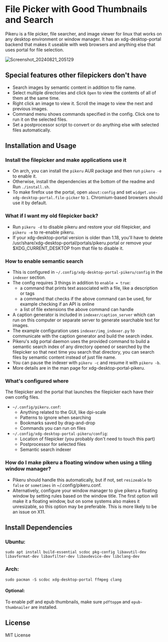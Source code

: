  # File Picker with Good Thumbnails and Search

Pikeru is a file picker, file searcher, and image viewer for linux that works on any desktop environment or window manager. It has an xdg-desktop-portal backend that makes it useable with web browsers and anything else that uses portal for file selection.

![Screenshot_20240821_205129](https://github.com/user-attachments/assets/2c1a8a14-dd88-4454-88f3-e1c7437125b0)


## Special features other filepickers don't have
* Search images by semantic content in addition to file name.
* Select multiple directories and click `Open` to view the contents of all of them at the same time.
* Right click an image to view it. Scroll the image to view the next and previous images.
* Command menu shows commands specified in the config. Click one to run it on the selected files.
* Set a postprocessor script to convert or do anything else with selected files automatically.

## Installation and Usage

### Install the filepicker and make applications use it
* On arch, you can install the `pikeru` AUR package and then run `pikeru -e` to enable it.
* Otherwise, install the dependencies at the bottom of the readme and Run `./install.sh`.
* To make firefox use the portal, open `about:config` and set `widget.use-xdg-desktop-portal.file-picker` to `1`. Chromium-based browsers should use it by default.

### What if I want my old filepicker back?
* Run `pikeru -d` to disable pikeru and restore your old filepicker, and `pikeru -e` to re-enable pikeru.
* If your xdg-desktop-portal version is older than 1.18, you'll have to delete /usr/share/xdg-desktop-portal/portals/pikeru.portal or remove your $XDG_CURRENT_DESKTOP from that file to disable it.

### How to enable semantic search
* This is configured in `~/.config/xdg-desktop-portal-pikeru/config` in the `indexer` section.
* The config requires 3 things in addition to `enable = true`:
    * a command that prints text associated with a file, like a description or tags
    * a command that checks if the above command can be used, for example checking if an API is online
    * a list of file extensions the above command can handle
* A caption generator is included in `indexer/caption_server` which can run on this computer or separate server to generate searchable text for images.
* The example configuration uses `indexer/img_indexer.py` to communicate with the caption generator and build the search index.
* Pikeru's xdg portal daemon uses the provided command to build a semantic search index of any directory opened or searched by the filepicker so that next time you search that directory, you can search files by semantic content instead of just file name.
* You can pause the indexer with `pikeru -c` and resume it with `pikeru -b`.
* More details are in the man page for xdg-desktop-portal-pikeru.

### What's configured where
The filepicker and the portal that launches the filepicker each have their own config files.
* `~/.config/pikeru.conf`:
    * Anything related to the GUI, like dpi-scale
    * Patterns to ignore when searching
    * Bookmarks saved by drag-and-drop
    * Commands you can run on files
* `~/.config/xdg-desktop-portal-pikeru/config`:
    * Location of filepicker (you probably don't need to touch this part)
    * Postprocessor for selected files
    * Semantic search indexer

### How do I make pikeru a floating window when using a tiling window manager?
* Pikeru should handle this automatically, but if not, set `resizeable` to `false` or `sometimes` in ~/.config/pikeru.conf.
* Alternatively, configure your window manager to give pikeru a floating window by setting rules based on the window title. The first option will make it a floating window, but on some systems also makes it unresizable, so this option may be preferable. This is more likely to be an issue on X11.

## Install Dependencies

### Ubuntu:
```
sudo apt install build-essential scdoc pkg-config libavutil-dev libavformat-dev libavfilter-dev libavdevice-dev libclang-dev
```

### Arch:
```
sudo pacman -S scdoc xdg-desktop-portal ffmpeg clang
```

#### Optional:
To enable pdf and epub thumbnails, make sure `pdftoppm` and `epub-thumbnailer` are installed.

## License
MIT License
